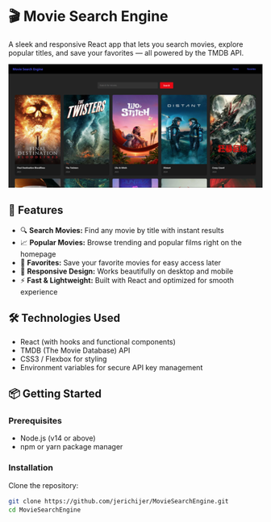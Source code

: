 # 🎬 Movie Search Engine

A sleek and responsive React app that lets you search movies, explore popular titles, and save your favorites — all powered by the TMDB API.

![App Screenshot](./src/assets/Capture.PNG)


## 🚀 Features

- 🔍 **Search Movies:** Find any movie by title with instant results  
- 📈 **Popular Movies:** Browse trending and popular films right on the homepage  
- 💾 **Favorites:** Save your favorite movies for easy access later  
- 🎨 **Responsive Design:** Works beautifully on desktop and mobile  
- ⚡ **Fast & Lightweight:** Built with React and optimized for smooth experience  

## 🛠️ Technologies Used

- React (with hooks and functional components)  
- TMDB (The Movie Database) API  
- CSS3 / Flexbox for styling  
- Environment variables for secure API key management  

## 📦 Getting Started

### Prerequisites

- Node.js (v14 or above)  
- npm or yarn package manager  

### Installation

Clone the repository:

```bash
git clone https://github.com/jerichijer/MovieSearchEngine.git
cd MovieSearchEngine
